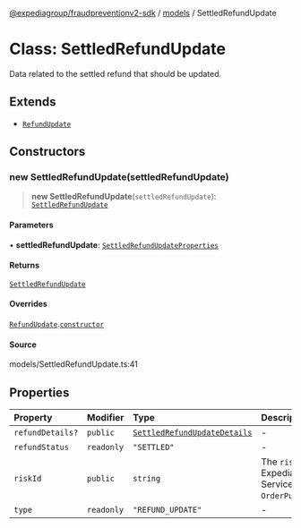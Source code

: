 [@expediagroup/fraudpreventionv2-sdk](../../index.md) / [models](../index.md) / SettledRefundUpdate

# Class: SettledRefundUpdate

Data related to the settled refund that should be updated.

## Extends

- [`RefundUpdate`](RefundUpdate.md)

## Constructors

### new SettledRefundUpdate(settledRefundUpdate)

> **new SettledRefundUpdate**(`settledRefundUpdate`): [`SettledRefundUpdate`](SettledRefundUpdate.md)

#### Parameters

• **settledRefundUpdate**: [`SettledRefundUpdateProperties`](../interfaces/SettledRefundUpdateProperties.md)

#### Returns

[`SettledRefundUpdate`](SettledRefundUpdate.md)

#### Overrides

[`RefundUpdate`](RefundUpdate.md).[`constructor`](RefundUpdate.md#constructors)

#### Source

models/SettledRefundUpdate.ts:41

## Properties

| Property | Modifier | Type | Description | Inherited from |
| :------ | :------ | :------ | :------ | :------ |
| `refundDetails?` | `public` | [`SettledRefundUpdateDetails`](SettledRefundUpdateDetails.md) | - | - |
| `refundStatus` | `readonly` | `"SETTLED"` | - | - |
| `riskId` | `public` | `string` | The `risk_id` provided by Expedia\'s Fraud Prevention Service in the `OrderPurchaseScreenResponse`. | [`RefundUpdate`](RefundUpdate.md).`riskId` |
| `type` | `readonly` | `"REFUND_UPDATE"` | - | [`RefundUpdate`](RefundUpdate.md).`type` |

